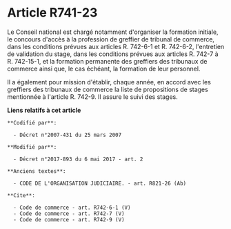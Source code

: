# Article R741-23

Le Conseil national est chargé notamment d'organiser la formation initiale, le concours d'accès à la profession de greffier
de tribunal de commerce, dans les conditions prévues aux articles R. 742-6-1 et R. 742-6-2, l'entretien de validation du
stage, dans les conditions prévues aux articles R. 742-7 à R. 742-15-1, et la formation permanente des greffiers des
tribunaux de commerce ainsi que, le cas échéant, la formation de leur personnel. 

Il a également pour mission d'établir, chaque année, en accord avec les greffiers des tribunaux de commerce la liste de
propositions de stages mentionnée à l'article R. 742-9. Il assure le suivi des stages.

**Liens relatifs à cet article**

	**Codifié par**:

	  - Décret n°2007-431 du 25 mars 2007

	**Modifié par**:

	  - Décret n°2017-893 du 6 mai 2017 - art. 2

	**Anciens textes**:

	  - CODE DE L'ORGANISATION JUDICIAIRE. - art. R821-26 (Ab)

	**Cite**:

	  - Code de commerce - art. R742-6-1 (V)
	  - Code de commerce - art. R742-7 (V)
	  - Code de commerce - art. R742-9 (V)
